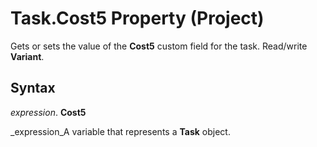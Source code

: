 
# Task.Cost5 Property (Project)

Gets or sets the value of the  **Cost5** custom field for the task. Read/write **Variant**.


## Syntax

 _expression_. **Cost5**

 _expression_A variable that represents a  **Task** object.

